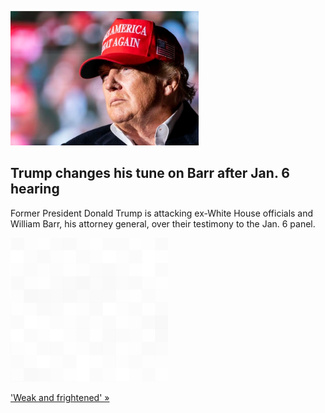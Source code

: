 
![Trump changes his tune on Barr after Jan. 6 hearing](./20220629235846.png)
## Trump changes his tune on Barr after Jan. 6 hearing

Former President Donald Trump is attacking ex-White House officials and William Barr, his attorney general, over their testimony to the Jan. 6 panel.

![pic](../square_bg.png)

['Weak and frightened' »](https://www.yahoo.com/news/barr-a-rino-ivanka-checked-out-trump-tries-to-explain-the-jan-6-testimony-against-him-204144090.html)
